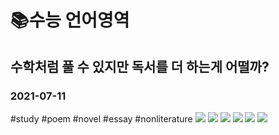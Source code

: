 # 📚수능 언어영역
## 수학처럼 풀 수 있지만 독서를 더 하는게 어떨까?
### 2021-07-11
#study #poem #novel #essay #nonliterature
![](%F0%9F%93%9A%EC%88%98%EB%8A%A5%20%EC%96%B8%EC%96%B4%EC%98%81%EC%97%AD/1.jpg)
![](%F0%9F%93%9A%EC%88%98%EB%8A%A5%20%EC%96%B8%EC%96%B4%EC%98%81%EC%97%AD/2.jpg)
![](%F0%9F%93%9A%EC%88%98%EB%8A%A5%20%EC%96%B8%EC%96%B4%EC%98%81%EC%97%AD/3.jpg)
![](%F0%9F%93%9A%EC%88%98%EB%8A%A5%20%EC%96%B8%EC%96%B4%EC%98%81%EC%97%AD/4.jpg)
![](%F0%9F%93%9A%EC%88%98%EB%8A%A5%20%EC%96%B8%EC%96%B4%EC%98%81%EC%97%AD/5.jpg)
![](%F0%9F%93%9A%EC%88%98%EB%8A%A5%20%EC%96%B8%EC%96%B4%EC%98%81%EC%97%AD/6.jpg)

